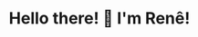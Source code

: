 <div align="center">
  <h1>Hello there! 👋 I'm Renê!</h1>

</div>


<!-- # Hi there 👋 I'm Rene!

### A Computer Engineer student and Hardware enthusiast! 

#### Looking foward to build the future!

Here are some ideas to get you started:

- 🔭 I’m currently working on ...
- 🌱 I’m currently learning ...
- 👯 I’m looking to collaborate on ...
- 🤔 I’m looking for help with ...
- 💬 Ask me about ...
- 📫 How to reach me: ...
- 😄 Pronouns: ...
- ⚡ Fun fact: ...

Future Ideas:
https://github.com/abhisheknaiidu/awesome-github-profile-readme

https://github.com/Raymo111/Raymo111
https://github.com/natemoo-re/natemoo-re
https://github.com/CyrisXD/CyrisXD
-->
